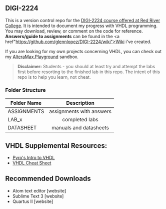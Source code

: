 <!-- https://github.com/adam-p/markdown-here/wiki/Markdown-Cheatsheet -->

DIGI-2224
---------

This is a version control repo for the <u>DIGI-2224 course offered at Red River College</u>. It is intended to document my progress with VHDL programming. You may download, review, or comment on the code for reference. **Answers/guide to assignments** can be found in the <a href"https://github.com/glennlopez/DIGI-2224/wiki">Wiki</a> i've created.

If you are looking for my own projects concerning VHDL, you can check out my <a href="https://github.com/glennlopez/AlteraMax.Playground">AlteraMax.Playground</a> sandbox.

> <b>Disclaimer:</b> Students - you should at least try and attempt the labs first before resorting to the finished lab in this repo. The intent of this repo is to help you learn, not cheat.

### Folder Structure

| Folder Name | Description              |
|-------------|:------------------------:|
| ASSIGNMENTS | assignments with answers |
| LAB_x       |      completed labs       |
| DATASHEET   |  manuals and datasheets  |

VHDL Supplemental Resources:
----------------------------
<ul>
   <li><a href="http://www.pyroelectro.com/edu/fpga/">Pyro's Intro to VHDL</a></li>
   <li><a href="https://courseware.ee.calpoly.edu/cpe-169/Misc_stuff/cheat_sheet.pdf">VHDL Cheat Sheet</a></li>
</ul>


Recommended Downloads
----------------------
- Atom text editor [website]
- Sublime Text 3 [website]
- Quartus II [website]
